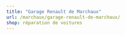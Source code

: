 ```yaml
---
title: "Garage Renault de Marchaux"
url: /marchaux/garage-renault-de-marchaux/
shop: réparation de voitures
---
```


